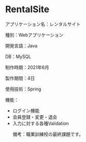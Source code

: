 # RentalSite
<p>アプリケーション名：レンタルサイト
<p>種別：Webアプリケーション
<p>開発言語：Java
<p>DB：MySQL
<p>制作時期：2021年6月
<p>製作期間：4日
<p>使用技術：Spring
<p>機能：
<ul>
  <li>ログイン機能
  <li>会員登録・変更・退会
  <li>入力に対する各種Validation
<p>備考：職業訓練校の最終課題です。
